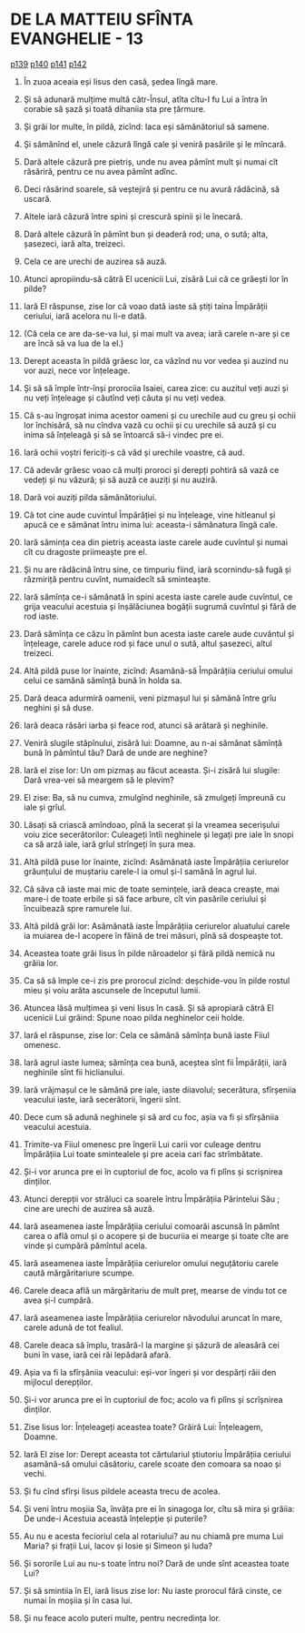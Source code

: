 # DE LA MATTEIU SFÎNTA EVANGHELIE - 13
[p139](src/p139.jpg) [p140](src/p140.jpg) [p141](src/p141.jpg) [p142](src/p142.jpg)
<!-- CAP. 13 1. Pilda sămănăturii. 11 i 34. Că ce au grăit Hristos în pilde. 18. Tilcul pildei. 24. Pilda neghinei. 31. Grăunțul de muștariu. 33. Aluatul. 44. Comoara ascunsă. 45. Mărgăritariul. 47. Năvodul aruncat în mare. 53. Nazaranianii nu priimiră pre Hristos. -->

1. În zuoa aceaia eși Iisus den casă, ședea lîngă mare. 

2. Și să adunară mulțime multă cătr-Însul, atîta cîtu-I fu Lui a întra în corabie să șază și toată dihaniia sta pre țărmure.

3. Și grăi lor multe, în pildă, zicînd: Iaca eși sămănătoriul să samene.

4. Și sămănînd el, unele căzură lîngă cale și veniră pasările și le mîncară.

5. Dară altele căzură pre pietriș, unde nu avea pămînt mult și numai cît răsăriră, pentru ce nu avea pămînt adînc.

6. Deci răsărind soarele, să veștejiră și pentru ce nu avură rădăcină, să uscară.

7. Altele iară căzură între spini și crescură spinii și le înecară.

8. Dară altele căzură în pămînt bun și deaderă rod; una, o sută; alta, șasezeci, iară alta, treizeci.

9. Cela ce are urechi de auzirea să auză.

10. Atunci apropiindu-să cătră El ucenicii Lui, zisără Lui că ce grăești lor în pilde?

11. Iară El răspunse, zise lor că voao dată iaste să știți taina Împărății ceriului, iară acelora nu li-e dată.

12. (Că cela ce are da-se-va lui, și mai mult va avea; iară carele n-are și ce are încă să va lua de la el.)

13. Derept aceasta în pildă grăesc lor, ca văzînd nu vor vedea și auzind nu vor auzi, nece vor înțeleage.

14. Și să să împle într-înși prorociia Isaiei, carea zice: cu auzitul veți auzi și nu veți înțeleage și căutînd veți căuta și nu veți vedea.

15. Că s-au îngroșat inima acestor oameni și cu urechile aud cu greu și ochii lor închisără, să nu cîndva vază cu ochii și cu urechile să auză și cu inima să înțeleagă și să se întoarcă să-i vindec pre ei.

16. Iară ochii voștri fericiți-s că văd și urechile voastre, că aud.

17. Că adevăr grăesc voao că mulți proroci și derepți pohtiră să vază ce vedeți și nu văzură; și să auză ce auziți și nu auziră.

18. Dară voi auziți pilda sămănătoriului.

19. Că tot cine aude cuvintul Împărăției și nu înțeleage, vine hitleanul și apucă ce e sămănat întru inima lui: aceasta-i sămănatura lîngă cale.

20. Iară sămința cea din pietriș aceasta iaste carele aude cuvîntul și numai cît cu dragoste priimeaște pre el.

21. Și nu are rădăcină întru sine, ce timpuriu fiind, iară scornindu-să fugă și răzmiriță pentru cuvînt, numaidecît să sminteaște.

22. Iară sămînța ce-i sămănată în spini acesta iaste carele aude cuvîntul, ce grija veacului acestuia și înșălăciunea bogății sugrumă cuvîntul și fără de rod iaste.

23. Dară sămînța ce căzu în pămînt bun acesta iaste carele aude cuvântul și înțeleage, carele aduce rod și face unul o sută, altul șasezeci, altul treizeci.

24. Altă pildă puse lor înainte, zicînd: Asamănă-să Împărățiia ceriului omului celui ce samănă sămînță bună în holda sa.

25. Dară deaca adurmiră oamenii, veni pizmașul lui și sămănă între grîu neghini și să duse.

26. Iară deaca răsări iarba și feace rod, atunci să arătară și neghinile.

27. Veniră slugile stăpînului, zisără lui: Doamne, au n-ai sămănat sămînță bună în pămîntul tău? Dară de unde are neghine?

28. Iară el zise lor: Un om pizmaș au făcut aceasta. Și-i zisără lui slugile: Dară vrea-vei să meargem să le plevim?

29. El zise: Ba, să nu cumva, zmulgînd neghinile, să zmulgeți împreună cu iale și grîul.

30. Lăsați să criască amîndoao, pînă la secerat și la vreamea secerișului voiu zice secerătorilor: Culeageți întîi neghinele și legați pre iale în snopi ca să arză iale, iară grîul strîngeți în șura mea.

31. Altă pildă puse lor înainte, zicînd: Asămănată iaste Împărățiia ceriurelor grăunțului de muștariu carele-l ia omul și-l samănă în agrul lui.

32. Că săva că iaste mai mic de toate semințele, iară deaca creaște, mai mare-i de toate erbile și să face arbure, cît vin pasările ceriului și încuibează spre ramurele lui.

33. Altă pildă grăi lor: Asămănată iaste Împărățiia ceriurelor aluatului carele ia muiarea de-l acopere în făină de trei măsuri, pînă să dospeaște tot.

34. Aceastea toate grăi Iisus în pilde năroadelor și fără pildă nemică nu grăiia lor.

35. Ca să să împle ce-i zis pre prorocul zicînd: deșchide-vou în pilde rostul mieu și voiu arăta ascunsele de începutul lumii.

36. Atuncea lăsă mulțimea și veni Iisus în casă. Și să apropiară cătră El ucenicii Lui grăind: Spune noao pilda neghinelor ceii holde.

37. Iară el răspunse, zise lor: Cela ce sămănă sămînța bună iaste Fiiul omenesc.

38. Iară agrul iaste lumea; sămînța cea bună, aceștea sînt fii Împărății, iară neghinile sînt fii hiclianului.

39. Iară vrăjmașul ce le sămănă pre iale, iaste diiavolul; secerătura, sfîrșeniia veacului iaste, iară secerătorii, îngerii sînt.

40. Dece cum să adună neghinele și să ard cu foc, așia va fi și sfîrșăniia veacului acestuia.

41. Trimite-va Fiiul omenesc pre îngerii Lui carii vor culeage dentru Împărățiia Lui toate smintealele și pre aceia cari fac strîmbătate.

42. Și-i vor arunca pre ei în cuptoriul de foc, acolo va fi plîns și scrișnirea dinților.

43. Atunci derepții vor străluci ca soarele întru Împărățiia Părintelui Său ; cine are urechi de auzirea să auză. 

44. Iară aseamenea iaste Împărățiia ceriului comoarăi ascunsă în pămînt carea o află omul și o acopere și de bucuriia ei mearge și toate cîte are vinde și cumpără pămîntul acela.

45. Iară aseamenea iaste Împărățiia ceriurelor omului neguțătoriu carele caută mărgăritariure scumpe.

46. Carele deaca află un mărgăritariu de mult preț, mearse de vindu tot ce avea și-l cumpără.

47. Iară aseamenea iaste Împărățiia ceriurelor năvodului aruncat în mare, carele adună de tot fealiul.

48. Carele deaca să împlu, trasără-l la margine și șăzură de aleasără cei buni în vase, iară cei răi lepădară afară.

49. Așia va fi la sfîrșăniia veacului: eși-vor îngeri și vor despărți răii den mijlocul derepților.

50. Și-i vor arunca pre ei în cuptoriul de foc; acolo va fi plîns și scrîșnirea dinților.

51. Zise Iisus lor: Înțeleageți aceastea toate? Grăiră Lui: Înțeleagem, Doamne.

52. Iară El zise lor: Derept aceasta tot cărtulariul știutoriu Împărățiia ceriului asamănă-să omului căsătoriu, carele scoate den comoara sa noao și vechi.

53. Și fu cînd sfîrși Iisus pildele aceasta trecu de acolea.

54. Și veni întru moșiia Sa, învăța pre ei în sinagoga lor, cîtu să mira și grăiia: De unde-i Acestuia această înțelepție și puterile?

55. Au nu e acesta fecioriul cela al rotariului? au nu chiamă pre muma Lui Maria? și frații Lui, Iacov și Iosie și Simeon și Iuda?

56. Și sororile Lui au nu-s toate întru noi? Dară de unde sînt aceastea toate Lui?

57. Și să smintiia în El, iară Iisus zise lor: Nu iaste prorocul fără cinste, ce numai în moșiia și în casa lui.

58. Și nu feace acolo puteri multe, pentru necredința lor.
